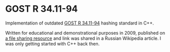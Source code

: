 # GOST R 34.11-94
Implementation of outdated <a href="https://en.wikipedia.org/wiki/GOST_%28hash_function%29">GOST R 34.11-94</a> hashing standard in C++.

Written for educational and demonstrational purposes in 2009, 
published on <a href="http://ifolder.ru/10625765">a file sharing resource</a>
and link was shared in a Russian Wikipedia article.
I was only getting started with C++ back then.
